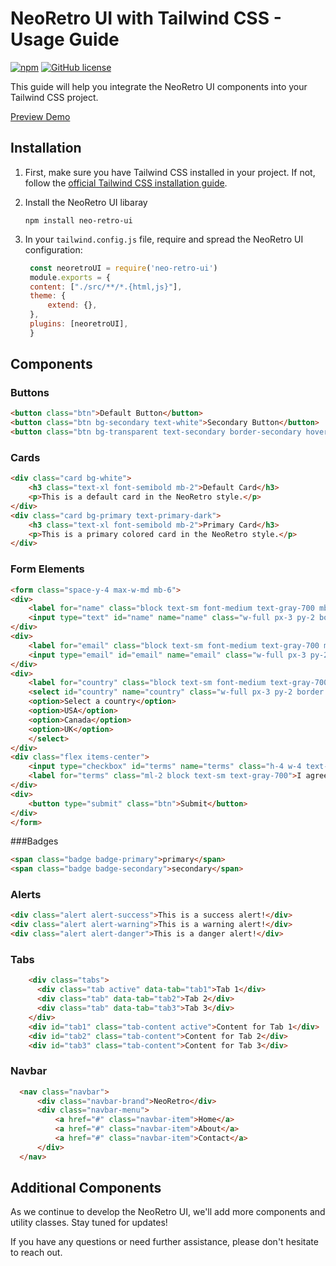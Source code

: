 # NeoRetro UI with Tailwind CSS - Usage Guide
[![npm](https://img.shields.io/npm/v/neo-retro-ui)](https://www.npmjs.com/package/)
[![GitHub license](https://img.shields.io/github/license/maojindao55/neo-retro-ui)](https://github.com/sailui/ui/blob/master/LICENSE.md)

This guide will help you integrate the NeoRetro UI components into your Tailwind CSS project.

[Preview Demo](https://neoretroui.com/)
## Installation

1. First, make sure you have Tailwind CSS installed in your project. If not, follow the [official Tailwind CSS installation guide](https://tailwindcss.com/docs/installation).

2. Install the NeoRetro UI libaray

    ```
    npm install neo-retro-ui
    ````

3. In your `tailwind.config.js` file, require and spread the NeoRetro UI configuration:

   ```javascript
    const neoretroUI = require('neo-retro-ui')
    module.exports = {
    content: ["./src/**/*.{html,js}"],
    theme: {
        extend: {},
    },
    plugins: [neoretroUI],
    }
   ```

## Components

### Buttons

```html
<button class="btn">Default Button</button>
<button class="btn bg-secondary text-white">Secondary Button</button>
<button class="btn bg-transparent text-secondary border-secondary hover:bg-secondary hover:text-white">Outline Button</button>

```

### Cards


```html
<div class="card bg-white">
    <h3 class="text-xl font-semibold mb-2">Default Card</h3>
    <p>This is a default card in the NeoRetro style.</p>
</div>
<div class="card bg-primary text-primary-dark">
    <h3 class="text-xl font-semibold mb-2">Primary Card</h3>
    <p>This is a primary colored card in the NeoRetro style.</p>
</div>
```

### Form Elements

```html
<form class="space-y-4 max-w-md mb-6">
<div>
    <label for="name" class="block text-sm font-medium text-gray-700 mb-1">Name</label>
    <input type="text" id="name" name="name" class="w-full px-3 py-2 border border-secondary rounded-md shadow-neoretro focus:outline-none focus:ring-2 focus:ring-primary">
</div>
<div>
    <label for="email" class="block text-sm font-medium text-gray-700 mb-1">Email</label>
    <input type="email" id="email" name="email" class="w-full px-3 py-2 border border-secondary rounded-md shadow-neoretro focus:outline-none focus:ring-2 focus:ring-primary">
</div>
<div>
    <label for="country" class="block text-sm font-medium text-gray-700 mb-1">Country</label>
    <select id="country" name="country" class="w-full px-3 py-2 border border-secondary rounded-md shadow-neoretro focus:outline-none focus:ring-2 focus:ring-primary">
    <option>Select a country</option>
    <option>USA</option>
    <option>Canada</option>
    <option>UK</option>
    </select>
</div>
<div class="flex items-center">
    <input type="checkbox" id="terms" name="terms" class="h-4 w-4 text-primary focus:ring-primary border-secondary rounded">
    <label for="terms" class="ml-2 block text-sm text-gray-700">I agree to the terms and conditions</label>
</div>
<div>
    <button type="submit" class="btn">Submit</button>
</div>
</form>
```

###Badges 

```html
<span class="badge badge-primary">primary</span>
<span class="badge badge-secondary">secondary</span>
```

### Alerts 
```html
<div class="alert alert-success">This is a success alert!</div>
<div class="alert alert-warning">This is a warning alert!</div>
<div class="alert alert-danger">This is a danger alert!</div>
```

### Tabs

```html
    <div class="tabs">
      <div class="tab active" data-tab="tab1">Tab 1</div>
      <div class="tab" data-tab="tab2">Tab 2</div>
      <div class="tab" data-tab="tab3">Tab 3</div>
    </div>
    <div id="tab1" class="tab-content active">Content for Tab 1</div>
    <div id="tab2" class="tab-content">Content for Tab 2</div>
    <div id="tab3" class="tab-content">Content for Tab 3</div>
```

### Navbar

```html
  <nav class="navbar">
      <div class="navbar-brand">NeoRetro</div>
      <div class="navbar-menu">
          <a href="#" class="navbar-item">Home</a>
          <a href="#" class="navbar-item">About</a>
          <a href="#" class="navbar-item">Contact</a>
      </div>
  </nav>
```

## Additional Components

As we continue to develop the NeoRetro UI, we'll add more components and utility classes. Stay tuned for updates!

If you have any questions or need further assistance, please don't hesitate to reach out.